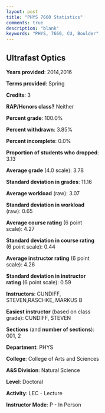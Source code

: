 ```yaml
---
layout: post
title: "PHYS 7660 Statistics"
comments: true
description: "blank"
keywords: "PHYS, 7660, CU, Boulder"
--- 
```

<head>
<script src="https://ajax.googleapis.com/ajax/libs/jquery/2.1.3/jquery.min.js"></script>
<script src="https://dl.dropboxusercontent.com/s/pc42nxpaw1ea4o9/highcharts.js?dl=0"></script>
<!-- <script src="../assets/js/highcharts.js"></script> -->
<style type="text/css">@font-face {
	font-family: "Bebas Neue";
	src: url(https://www.filehosting.org/file/details/544349/BebasNeue%20Regular.otf) format("opentype");
	}
	h1.Bebas { 
		font-family: "Bebas Neue", Verdana, Tahoma;
	}
</style>
</head>
<body>
	<div id="container" style="float: right; width: 45%; height: 88%; margin-left: 2.5%; margin-right: 2.5%;"></div>
	<script language="JavaScript">
		$(document).ready(function() {
		var chart = {type: 'column'};
		var title = {text: 'Grade Distribution'};
		var xAxis = {categories: ['A','B','C','D','F'],crosshair: true};
		var yAxis = {min: 0,title: {text: 'Percentage'}};
		var tooltip = {headerFormat: '<center><b><span style="font-size:20px">{point.key}</span></b></center>',
		               pointFormat: '<td style="padding:0"><b>{point.y:.1f}%</b></td>',
		               footerFormat: '</table>',shared: true,useHTML: true};
		var plotOptions = {column: {pointPadding: 0.0,borderWidth: 0}};  
		var credits = {enabled: false};var series= [{name: 'Percent',data: [77.42,22.58,0.0,0.0,0.0,]}];
		var json = {};
		json.chart = chart;
		json.title = title;
		json.tooltip = tooltip;
		json.xAxis = xAxis;
		json.yAxis = yAxis;  
		json.series = series;
		json.plotOptions = plotOptions;  
		json.credits = credits;
		$('#container').highcharts(json);
	});
	</script>
</body>
			   
## Ultrafast Optics

**Years provided**: 2014,2016

**Terms provided**: Spring

**Credits**: 3

**RAP/Honors class?** Neither

**Percent grade**: 100.0%

**Percent withdrawn**: 3.85%

**Percent incomplete**: 0.0%

**Proportion of students who dropped**: 3.13

**Average grade** (4.0 scale): 3.78

**Standard deviation in grades**: 11.16

**Average workload** (raw): 3.07

**Standard deviation in workload** (raw): 0.65

**Average course rating** (6 point scale): 4.27

**Standard deviation in course rating** (6 point scale): 0.44

**Average instructor rating** (6 point scale): 4.26

**Standard deviation in instructor rating** (6 point scale): 0.59

**Instructors**: CUNDIFF, STEVEN,RASCHKE, MARKUS B

**Easiest instructor** (based on class grade): CUNDIFF, STEVEN

**Sections** (and **number of sections**): 001, 2

**Department**: PHYS

**College**: College of Arts and Sciences

**A&S Division**: Natural Science

**Level**: Doctoral

**Activity**: LEC - Lecture

**Instructor Mode**: P  - In Person